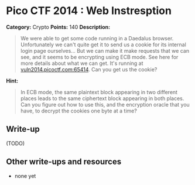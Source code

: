 # Pico CTF 2014 : Web Instresption

**Category:** Crypto
**Points:** 140
**Description:**

>We were able to get some code running in a Daedalus browser. Unfortunately we can't quite get it to send us a cookie for its internal login page ourselves... But we can make it make requests that we can see, and it seems to be encrypting using ECB mode. See here for more details about what we can get. It's running at [vuln2014.picoctf.com:65414](http://vuln2014.picoctf.com:65414). Can you get us the cookie?

**Hint:**
>In ECB mode, the same plaintext block appearing in two different places leads to the same ciphertext block appearing in both places. Can you figure out how to use this, and the encryption oracle that you have, to decrypt the cookies one byte at a time?

## Write-up

(TODO)

## Other write-ups and resources

* none yet
